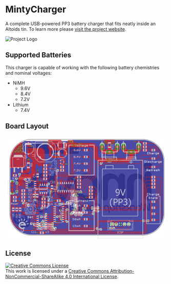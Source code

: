 # MintyCharger

A complete USB-powered PP3 battery charger that fits neatly inside an Altoids
tin. To learn more please [visit the project website](https://innoveworkshop.com/product/mintycharger).

![Project Logo](/Images/logo.png)


## Supported Batteries

This charger is capable of working with the following battery chemistries and
nominal voltages:

  - NiMH
    - 9.6V
	- 8.4V
	- 7.2V
  - Lithium
    - 7.4V


## Board Layout

![PCB Layout](/Images/board.png)


## License

<a rel="license" href="http://creativecommons.org/licenses/by-nc-sa/4.0/"><img alt="Creative Commons License" style="border-width:0" src="https://i.creativecommons.org/l/by-nc-sa/4.0/88x31.png" /></a><br />This work is licensed under a <a rel="license" href="http://creativecommons.org/licenses/by-nc-sa/4.0/">Creative Commons Attribution-NonCommercial-ShareAlike 4.0 International License</a>.

